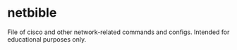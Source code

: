 # netbible
File of cisco and other network-related commands and configs. Intended for educational purposes only.
